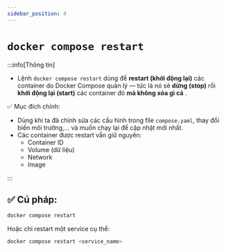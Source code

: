 ```yaml
---
sidebar_position: 4
---
```


# `docker compose restart`

:::info[Thông tin]

- Lệnh `docker compose restart` dùng để **restart (khởi động lại)** các container do Docker Compose quản lý — tức là nó sẽ **dừng (stop)** rồi **khởi động lại (start)** các container đó **mà không xóa gì cả** .

✅ Mục đích chính:

- Dùng khi ta đã chỉnh sửa các cấu hình trong file `compose.yaml`, thay đổi biến môi trường,... và muốn chạy lại để cập nhật mới nhất.
- Các container được restart vẫn giữ nguyên:
  - Container ID
  - Volume (dữ liệu)
  - Network
  - Image

:::

## ✅ Cú pháp:

```bash
docker compose restart
```

Hoặc chỉ restart một service cụ thể:

```bash
docker compose restart <service_name>
```

